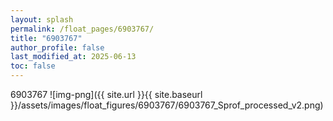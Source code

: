 ```yaml
---
layout: splash
permalink: /float_pages/6903767/
title: "6903767"
author_profile: false
last_modified_at: 2025-06-13
toc: false
---
```

 
6903767
![img-png]({{ site.url }}{{ site.baseurl }}/assets/images/float_figures/6903767/6903767_Sprof_processed_v2.png)